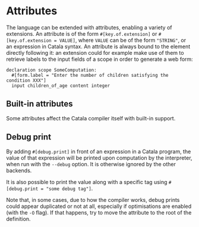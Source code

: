 # Attributes

The language can be extended with attributes, enabling a variety of extensions.
An attribute is of the form `#[key.of.extension]` or `#[key.of.extension = VALUE]`,
where `VALUE` can be of the form `"STRING"`, or an expression in Catala syntax.
An attribute is always bound to the element directly following it: an extension
could for example make use of them to retrieve labels to the input fields of a
scope in order to generate a web form:

```catala
declaration scope SomeComputation:
  #[form.label = "Enter the number of children satisfying the condition XXX"]
  input children_of_age content integer
```

## Built-in attributes

Some attributes affect the Catala compiler itself with built-in support.

## Debug print

By adding `#[debug.print]` in front of an expression in a Catala program, the
value of that expression will be printed upon computation by the interpreter,
when run with the `--debug` option. It is otherwise ignored by the other
backends.

It is also possible to print the value along with a specific tag using
`#[debug.print = "some debug tag"]`.

Note that, in some cases, due to how the compiler works, debug prints could
appear duplicated or not at all, especially if optimisations are enabled (with
the `-O` flag). If that happens, try to move the attribute to the root of the
definition.
